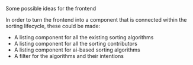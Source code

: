 Some possible ideas for the frontend

In order to turn the frontend into a component that is connected within the sorting lifecycle, these could be made:
- A listing component for all the existing sorting algorithms
- A listing component for all the sorting contributors
- A listing component for ai-based sorting algorithms
- A filter for the algorithms and their intentions 